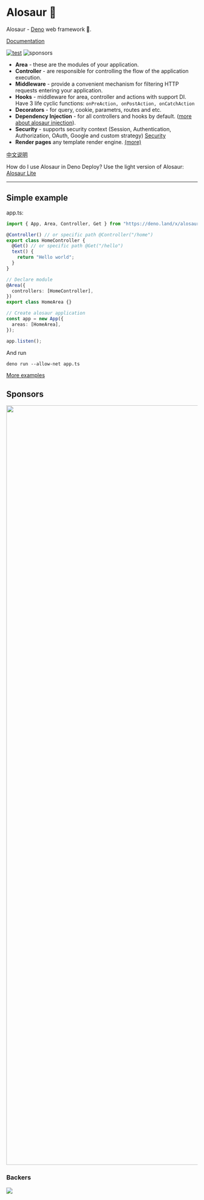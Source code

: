 # Alosaur 🦖

Alosaur - [Deno](https://github.com/denoland) web framework 🦖.

[Documentation](https://alosaur.com/)

[![test](https://github.com/alosaur/alosaur/actions/workflows/ci.yml/badge.svg)](https://github.com/alosaur/alosaur/actions/workflows/ci.yml)
![sponsors](https://opencollective.com/alosaur/sponsors/badge.svg)

- **Area** - these are the modules of your application.
- **Controller** - are responsible for controlling the flow of the application execution.
- **Middleware** - provide a convenient mechanism for filtering HTTP requests entering your application.
- **Hooks** - middleware for area, controller and actions with support DI. Have 3 life cyclic functions:
  `onPreAction, onPostAction, onCatchAction`
- **Decorators** - for query, cookie, parametrs, routes and etc.
- **Dependency Injection** - for all controllers and hooks by default. ([more about alosaur injection](/src/injection)).
- **Security** - supports security context (Session, Authentication, Authorization, OAuth, Google and custom strategy)
  [Security](https://github.com/alosaur/alosaur/tree/master/src/security)
- **Render pages** any template render engine. [(more)](https://github.com/alosaur/alosaur#render-pages)

[中文说明](https://github.com/alosaur/alosaur/blob/master/README_zh.md)

How do I use Alosaur in Deno Deploy? Use the light version of Alosaur:
[Alosaur Lite](https://github.com/alosaur/alosaur-lite)

---

## Simple example

app.ts:

```typescript
import { App, Area, Controller, Get } from "https://deno.land/x/alosaur@v0.36.0/mod.ts";

@Controller() // or specific path @Controller("/home")
export class HomeController {
  @Get() // or specific path @Get("/hello")
  text() {
    return "Hello world";
  }
}

// Declare module
@Area({
  controllers: [HomeController],
})
export class HomeArea {}

// Create alosaur application
const app = new App({
  areas: [HomeArea],
});

app.listen();
```

And run

`deno run --allow-net app.ts`

[More examples](https://github.com/alosaur/alosaur/tree/master/examples/)

## Sponsors

<a align="center" href="https://opencollective.com/alosaur" target="_blank"><img src="https://opencollective.com/alosaur/sponsors.svg?width=1000&t=2" width="2000"></a>

### Backers

<a href="https://opencollective.com/alosaur" target="_blank"><img src="https://opencollective.com/alosaur/backers.svg?width=1000&t=1"></a>
